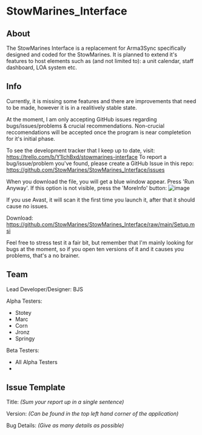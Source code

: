 # StowMarines_Interface

## About
The StowMarines Interface is a replacement for Arma3Sync specifically designed and coded for the StowMarines. It is planned to extend it's features to host elements such as (and not limited to): a unit calendar, staff dashboard, LOA system etc.

## Info
Currently, it is missing some features and there are improvements that need to be made, however it is in a realitively stable state. 

At the moment, I am only accepting GitHub issues regarding bugs/issues/problems & crucial recommendations. Non-crucial reccomendations will be accepted once the program is near completetion for it's initial phase.

To see the development tracker that I keep up to date, visit: https://trello.com/b/Y1lchBxd/stowmarines-interface
To report a bug/issue/problem you've found, please create a GitHub Issue in this repo: https://github.com/StowMarines/StowMarines_Interface/issues

When you download the file, you will get a blue window appear. Press 'Run Anyway'. If this option is not visible, press the 'MoreInfo' button: ![image](https://user-images.githubusercontent.com/68105236/119230888-0efbf500-bb16-11eb-8fd3-cf72949fc116.png)



If you use Avast, it will scan it the first time you launch it, after that it should cause no issues.

Download: https://github.com/StowMarines/StowMarines_Interface/raw/main/Setup.msi

Feel free to stress test it a fair bit, but remember that I'm mainly looking for bugs at the moment, so if you open ten versions of it and it causes you problems, that's a no brainer.

## Team

Lead Developer/Designer: BJS

Alpha Testers:
- Stotey
- Marc
- Corn
- Jronz
- Springy

Beta Testers:
- All Alpha Testers
- 

## Issue Template

Title: _(Sum your report up in a single sentence)_

Version: _(Can be found in the top left hand corner of the application)_

Bug Details: _(Give as many details as possible)_
